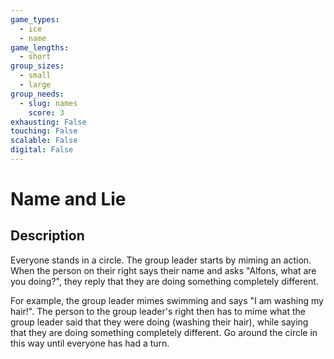 ```yaml
---
game_types:
  - ice
  - name
game_lengths:
  - short
group_sizes:
  - small
  - large
group_needs:
  - slug: names
    score: 3
exhausting: False
touching: False
scalable: False
digital: False
---
```

# Name and Lie

## Description
Everyone stands in a circle. The group leader starts by miming an action. When the person on their right says their name and asks "Alfons, what are you doing?", they reply that they are doing something completely different.

For example, the group leader mimes swimming and says "I am washing my hair!". The person to the group leader's right then has to mime what the group leader said that they were doing (washing their hair), while saying that they are doing something completely different. Go around the circle in this way until everyone has had a turn.
